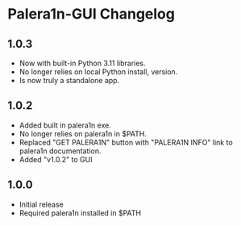 # Palera1n-GUI Changelog

## 1.0.3
- Now with built-in Python 3.11 libraries.
- No longer relies on local Python install, version.
- Is now truly a standalone app. 

## 1.0.2 
- Added built in palera1n exe. 
- No longer relies on palera1n in $PATH.
- Replaced "GET PALERA1N" button with "PALERA1N INFO" link to palera1n documentation.
- Added "v1.0.2" to GUI

## 1.0.0
- Initial release
- Required palera1n installed in $PATH
